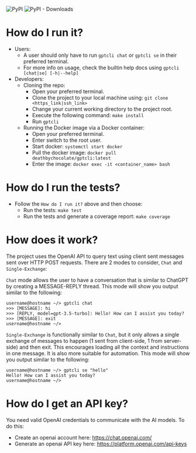 ![PyPI](https://img.shields.io/pypi/v/dbc-gptcli?label=pypi%20package)
![PyPI - Downloads](https://img.shields.io/pypi/dm/dbc-gptcli)

# How do I run it?
- Users:
    - A user should only have to run `gptcli chat` or `gptcli se` in their preferred terminal.
    - For more info on usage, check the builtin help docs using `gptcli [chat|se] [-h|--help]`
- Developers:
    - Cloning the repo:
        - Open your preferred terminal.
        - Clone the project to your local machine using: `git clone <https_link|ssh_link>`
        - Change your current working directory to the project root.
        - Execute the following command: `make install`
        - Run `gptcli`
    - Running the Docker image via a Docker container:
        - Open your preferred terminal.
        - Enter switch to the root user.
        - Start docker: `systemctl start docker`
        - Pull the docker image: `docker pull deathbychocolate/gptcli:latest`
        - Enter the image: `docker exec -it <container_name> bash`

# How do I run the tests?
- Follow the `How do I run it?` above and then choose:
    - Run the tests: `make test`
    - Run the tests and generate a coverage report: `make coverage`

# How does it work?
The project uses the OpenAI API to query text using client sent messages sent over HTTP POST requests. There are 2 modes to consider, `Chat` and `Single-Exchange`:

`Chat` mode allows the user to have a conversation that is similar to ChatGPT by creating a MESSAGE-REPLY thread. This mode will show you output similar to the following:
```text
username@hostname ~/> gptcli chat
>>> [MESSAGE]: hi
>>> [REPLY, model=gpt-3.5-turbo]: Hello! How can I assist you today?
>>> [MESSAGE]: exit
username@hostname ~/>
```

`Single-Exchange` is functionally similar to `Chat`, but it only allows a single exchange of messages to happen (1 sent from client-side, 1 from server-side) and then exit. This encourages loading all the context and instructions in one message. It is also more suitable for automation. This mode will show you output similar to the following:
```text
username@hostname ~/> gptcli se "hello"
Hello! How can I assist you today?
username@hostname ~/>
```

# How do I get an API key?
You need valid OpenAI credentials to communicate with the AI models. To do this:
- Create an openai account here: https://chat.openai.com/
- Generate an openai API key here: https://platform.openai.com/api-keys
